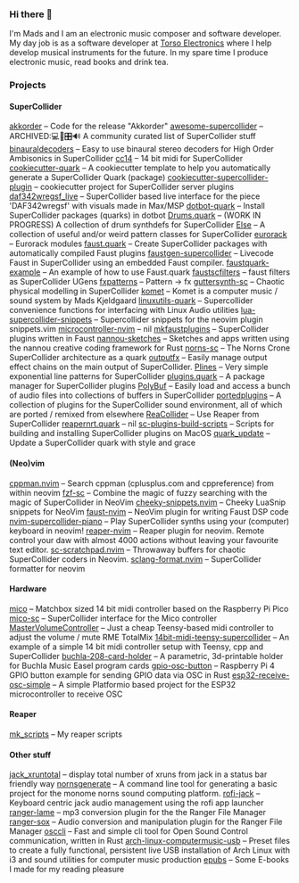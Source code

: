 ### Hi there 👋

I'm Mads and I am an electronic music composer and software developer. My day job is as a software developer at [Torso Electronics](https://torsoelectronics.com/) where I help develop musical instruments for the future. In my spare time I produce electronic music, read books and drink tea.

### Projects

#### SuperCollider
[akkorder](https://github.com/madskjeldgaard/akkorder) – Code for the release "Akkorder"
[awesome-supercollider](https://github.com/madskjeldgaard/awesome-supercollider) – ARCHIVED:💻🎹🎛🔊 A community curated list of SuperCollider stuff
[binauraldecoders](https://github.com/madskjeldgaard/binauraldecoders) – Easy to use binaural stereo decoders for High Order Ambisonics in SuperCollider
[cc14](https://github.com/madskjeldgaard/cc14) – 14 bit midi for SuperCollider
[cookiecutter-quark](https://github.com/madskjeldgaard/cookiecutter-quark) – A cookiecutter template to help you automatically generate a SuperCollider Quark (package)
[cookiecutter-supercollider-plugin](https://github.com/madskjeldgaard/cookiecutter-supercollider-plugin) – cookiecutter project for SuperCollider server plugins
[daf342wregsf_live](https://github.com/madskjeldgaard/daf342wregsf_live) – SuperCollider based live interface for the piece 'DAF342wregsf' with visuals made in Max/MSP
[dotbot-quark](https://github.com/madskjeldgaard/dotbot-quark) – Install SuperCollider packages (quarks) in dotbot
[Drums.quark](https://github.com/madskjeldgaard/Drums.quark) – (WORK IN PROGRESS) A collection of drum synthdefs for SuperCollider
[Else](https://github.com/madskjeldgaard/Else) – A collection of useful and/or weird pattern classes for SuperCollider
[eurorack](https://github.com/madskjeldgaard/eurorack) – Eurorack modules
[faust.quark](https://github.com/madskjeldgaard/faust.quark) – Create SuperCollider packages with automatically compiled Faust plugins
[faustgen-supercollider](https://github.com/madskjeldgaard/faustgen-supercollider) – Livecode Faust in SuperCollider using an embedded Faust compiler.
[faustquark-example](https://github.com/madskjeldgaard/faustquark-example) – An example of how to use Faust.quark
[faustscfilters](https://github.com/madskjeldgaard/faustscfilters) – faust filters as SuperCollider UGens
[fxpatterns](https://github.com/madskjeldgaard/fxpatterns) – Pattern -> fx
[guttersynth-sc](https://github.com/madskjeldgaard/guttersynth-sc) – Chaotic physical modelling in SuperCollider
[komet](https://github.com/madskjeldgaard/komet) – Komet is a computer music / sound system by Mads Kjeldgaard
[linuxutils-quark](https://github.com/madskjeldgaard/linuxutils-quark) – Supercollider convenience functions for interfacing with Linux Audio utilities
[lua-supercollider-snippets](https://github.com/madskjeldgaard/lua-supercollider-snippets) – Supercollider snippets for the neovim plugin snippets.vim
[microcontroller-nvim](https://github.com/madskjeldgaard/microcontroller-nvim) – nil
[mkfaustplugins](https://github.com/madskjeldgaard/mkfaustplugins) – SuperCollider plugins written in Faust
[nannou-sketches](https://github.com/madskjeldgaard/nannou-sketches) – Sketches and apps written using the nannou creative coding framework for Rust
[norns-sc](https://github.com/madskjeldgaard/norns-sc) – The Norns Crone SuperCollider architecture as a quark
[outputfx](https://github.com/madskjeldgaard/outputfx) – Easily manage output effect chains on the main output of SuperCollider.
[Plines](https://github.com/madskjeldgaard/Plines) – Very simple exponential line patterns for SuperCollider
[plugins.quark](https://github.com/madskjeldgaard/plugins.quark) – A package manager for SuperCollider plugins
[PolyBuf](https://github.com/madskjeldgaard/PolyBuf) – Easily load and access a bunch of audio files into collections of buffers in SuperCollider
[portedplugins](https://github.com/madskjeldgaard/portedplugins) – A collection of plugins for the SuperCollider sound environment, all of which are ported / remixed from elsewhere
[ReaCollider](https://github.com/madskjeldgaard/ReaCollider) – Use Reaper from SuperCollider
[reapernrt.quark](https://github.com/madskjeldgaard/reapernrt.quark) – nil
[sc-plugins-build-scripts](https://github.com/madskjeldgaard/sc-plugins-build-scripts) – Scripts for building and installing SuperCollider plugins on MacOS
[quark_update](https://github.com/madskjeldgaard/quark_update) – Update a SuperCollider quark with style and grace

#### (Neo)vim
[cppman.nvim](https://github.com/madskjeldgaard/cppman.nvim) – Search cppman (cplusplus.com and cppreference) from within neovim
[fzf-sc](https://github.com/madskjeldgaard/fzf-sc) – Combine the magic of fuzzy searching with the magic of SuperCollider in NeoVim
[cheeky-snippets.nvim](https://github.com/madskjeldgaard/cheeky-snippets.nvim) – Cheeky LuaSnip snippets for NeoVim
[faust-nvim](https://github.com/madskjeldgaard/faust-nvim) – NeoVim plugin for writing Faust DSP code
[nvim-supercollider-piano](https://github.com/madskjeldgaard/nvim-supercollider-piano) – Play SuperCollider synths using your (computer) keyboard in neovim!
[reaper-nvim](https://github.com/madskjeldgaard/reaper-nvim) – Reaper plugin for neovim. Remote control your daw with almost 4000 actions without leaving your favourite text editor.
[sc-scratchpad.nvim](https://github.com/madskjeldgaard/sc-scratchpad.nvim) – Throwaway buffers for chaotic SuperCollider coders in Neovim. 
[sclang-format.nvim](https://github.com/madskjeldgaard/sclang-format.nvim) – SuperCollider formatter for neovim

#### Hardware
[mico](https://github.com/madskjeldgaard/mico) – Matchbox sized 14 bit midi controller based on the Raspberry Pi Pico
[mico-sc](https://github.com/madskjeldgaard/mico-sc) – SuperCollider interface for the Mico controller
[MasterVolumeController](https://github.com/madskjeldgaard/MasterVolumeController) – Just a cheap Teensy-based midi controller to adjust the volume / mute RME TotalMix
[14bit-midi-teensy-supercollider](https://github.com/madskjeldgaard/14bit-midi-teensy-supercollider) – An example of a simple 14 bit midi controller setup with Teensy, cpp and SuperCollider
[buchla-208-card-holder](https://github.com/madskjeldgaard/buchla-208-card-holder) – A parametric, 3d-printable holder for Buchla Music Easel program cards
[gpio-osc-button](https://github.com/madskjeldgaard/gpio-osc-button) – Raspberry Pi 4 GPIO button example for sending GPIO data via OSC in Rust
[esp32-receive-osc-simple](https://github.com/madskjeldgaard/esp32-receive-osc-simple) – A simple Platformio based project for the ESP32 microcontroller to receive OSC

#### Reaper
[mk_scripts](https://github.com/madskjeldgaard/mk_scripts) – My reaper scripts

#### Other stuff
[jack_xruntotal](https://github.com/madskjeldgaard/jack_xruntotal) – display total number of xruns from jack in a status bar friendly way
[nornsgenerate](https://github.com/madskjeldgaard/nornsgenerate) – A command line tool for generating a basic project for the monome norns sound computing platform. 
[rofi-jack](https://github.com/madskjeldgaard/rofi-jack) – Keyboard centric jack audio management using the rofi app launcher
[ranger-lame](https://github.com/madskjeldgaard/ranger-lame) – mp3 conversion plugin for the the Ranger File Manager
[ranger-sox](https://github.com/madskjeldgaard/ranger-sox) – Audio conversion and manipulation plugin for the Ranger File Manager
[osccli](https://github.com/madskjeldgaard/osccli) – Fast and simple cli tool for Open Sound Control communication, written in Rust
[arch-linux-computermusic-usb](https://github.com/madskjeldgaard/arch-linux-computermusic-usb) – Preset files to create a fully functional, persistent live USB installation of Arch Linux with i3 and sound utilities for computer music production
[epubs](https://github.com/madskjeldgaard/epubs) – Some E-books I made for my reading pleasure

<!--
**madskjeldgaard/madskjeldgaard** is a ✨ _special_ ✨ repository because its `README.md` (this file) appears on your GitHub profile.

Here are some ideas to get you started:

- 🔭 I’m currently working on ...
- 🌱 I’m currently learning ...
- 👯 I’m looking to collaborate on ...
- 🤔 I’m looking for help with ...
- 💬 Ask me about ...
- 📫 How to reach me: ...
- 😄 Pronouns: ...
- ⚡ Fun fact: ...
-->

